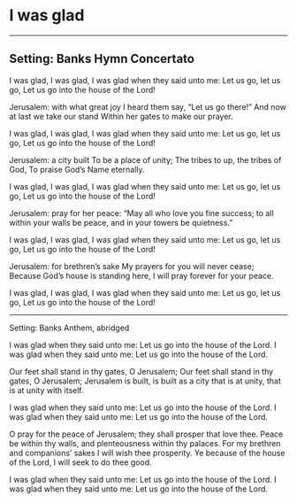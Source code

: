# I was glad

***

## Setting: Banks Hymn Concertato

I was glad, I was glad,
I was glad when they said unto me:
Let us go, let us go,
Let us go into the house of the Lord!

Jerusalem: with what great joy
I heard them say, “Let us go there!”
And now at last we take our stand
Within her gates to make our prayer.

I was glad, I was glad,
I was glad when they said unto me:
Let us go, let us go,
Let us go into the house of the Lord!

Jerusalem: a city built
To be a place of unity;
The tribes to up, the tribes of God,
To praise God’s Name eternally.

I was glad, I was glad,
I was glad when they said unto me:
Let us go, let us go,
Let us go into the house of the Lord!

Jerusalem: pray for her peace:
“May all who love you fine success;
to all within your walls be peace,
and in your towers be quietness.”

I was glad, I was glad,
I was glad when they said unto me:
Let us go, let us go,
Let us go into the house of the Lord!

Jerusalem: for brethren’s sake
My prayers for you will never cease;
Because God’s house is standing here,
I will pray forever for your peace.

I was glad, I was glad,
I was glad when they said unto me:
Let us go, let us go,
Let us go into the house of the Lord!

***

Setting: Banks Anthem, abridged

I was glad when they said unto me:
Let us go into the house of the Lord.
I was glad when they said unto me:
Let us go into the house of the Lord.

Our feet shall stand in thy gates, O Jerusalem;
Our feet shall stand in thy gates, O Jerusalem;
Jerusalem is built, is built as a city
that is at unity, that is at unity with itself.

I was glad when they said unto me:
Let us go into the house of the Lord.
I was glad when they said unto me:
Let us go into the house of the Lord.

O pray for the peace of Jerusalem;
they shall prosper that love thee.
Peace be within thy walls,
and plenteousness within thy palaces.
For my brethren and companions’ sakes
I will wish thee prosperity.
Ye because of the house of the Lord,
I will seek to do thee good.

I was glad when they said unto me:
Let us go into the house of the Lord.
I was glad when they said unto me:
Let us go into the house of the Lord.